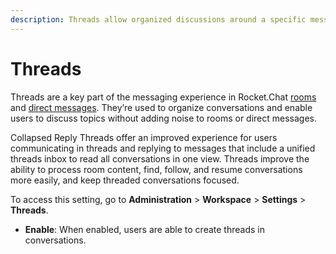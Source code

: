 ```yaml
---
description: Threads allow organized discussions around a specific message
---
```


# Threads

Threads are a key part of the messaging experience in Rocket.Chat [rooms](../../../user-guides/rooms/) and [direct messages](../../../user-guides/rooms/direct-messages/). They’re used to organize conversations and enable users to discuss topics without adding noise to rooms or direct messages.

Collapsed Reply Threads offer an improved experience for users communicating in threads and replying to messages that include a unified threads inbox to read all conversations in one view. Threads improve the ability to process room content, find, follow, and resume conversations more easily, and keep threaded conversations focused.

To access this setting, go to **Administration** > **Workspace** > **Settings** > **Threads**.

* **Enable**: When enabled, users are able to create threads in conversations.
